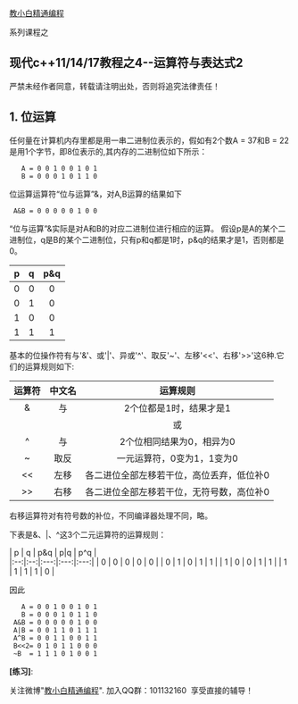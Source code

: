
[教小白精通编程](http://xuepro.xcguan.net)

系列课程之

##  现代c++11/14/17教程之4--运算符与表达式2

 严禁未经作者同意，转载请注明出处，否则将追究法律责任！

## 1. 位运算

任何量在计算机内存里都是用一串二进制位表示的，假如有2个数A = 37和B = 22是用1个字节，即8位表示的,其内存的二进制位如下所示：

```
   A = 0 0 1 0 0 1 0 1
   B = 0 0 0 1 0 1 1 0
```
位运算运算符“位与运算”&，对A,B运算的结果如下
```
 A&B = 0 0 0 0 0 1 0 0
```
“位与运算”&实际是对A和B的对应二进制位进行相应的运算。
假设p是A的某个二进制位，q是B的某个二进制位，只有p和q都是1时，p&q的结果才是1，否则都是0。

| p  | q  | p&q | 
|:--:|:--:|:---:|
| 0  | 0  |  0  |
| 0  | 1  |  0  |
| 1  | 0  |  0  |
| 1  | 1  |  1  |

基本的位操作符有与'&'、或'|'、异或'^'、取反'~'、左移'<<'、右移'>>'这6种.它们的运算规则如下:

|运算符|中文名|                 运算规则                | 
|:----:|:----:|:---------------------------------------:|
|   &  |  与  |2个位都是1时，结果才是1                  |
|   |  |  或  |2个位都是0时，结果才是0                  |
|   ^  |  与  |2个位相同结果为0，相异为0                |
|   ~  | 取反 |一元运算符，0变为1，1变为0               |
|  <<  | 左移 |各二进位全部左移若干位，高位丢弃，低位补0|
|  >>  | 右移 |各二进位全部左移若干位，无符号数，高位补0|

右移运算符对有符号数的补位，不同编译器处理不同，略。

下表是&、|、^这3个二元运算符的运算规则：

| p  | q  | p&q | p|q |  p^q |  
|:--:|:--:|:---:|:---:|:---:|
| 0  | 0  |  0  |  0  |  0  |
| 0  | 1  |  0  |  1  |  1  |
| 1  | 0  |  0  |  1  |  1  |
| 1  | 1  |  1  |  1  |  0  |

因此
```
   A = 0 0 1 0 0 1 0 1
   B = 0 0 0 1 0 1 1 0
 A&B = 0 0 0 0 0 1 0 0
 A|B = 0 0 1 1 0 1 1 1
 A^B = 0 0 1 1 0 0 1 1
 B<<2= 0 1 0 1 1 0 0 0
 ~B  = 1 1 1 0 1 0 0 1 
```

**[练习]**: 



关注微博"[教小白精通编程](https://weibo.com/6196175626/profile?topnav=1&wvr=6)".  加入QQ群：101132160 ​​​ 享受直接的辅导！